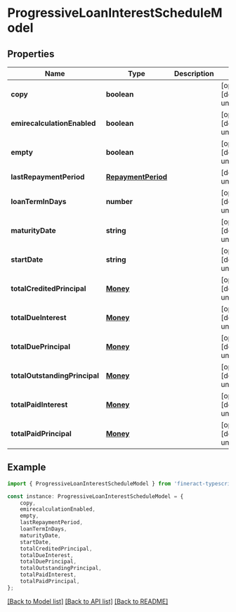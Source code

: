 # ProgressiveLoanInterestScheduleModel


## Properties

Name | Type | Description | Notes
------------ | ------------- | ------------- | -------------
**copy** | **boolean** |  | [optional] [default to undefined]
**emirecalculationEnabled** | **boolean** |  | [optional] [default to undefined]
**empty** | **boolean** |  | [optional] [default to undefined]
**lastRepaymentPeriod** | [**RepaymentPeriod**](RepaymentPeriod.md) |  | [default to undefined]
**loanTermInDays** | **number** |  | [optional] [default to undefined]
**maturityDate** | **string** |  | [optional] [default to undefined]
**startDate** | **string** |  | [optional] [default to undefined]
**totalCreditedPrincipal** | [**Money**](Money.md) |  | [optional] [default to undefined]
**totalDueInterest** | [**Money**](Money.md) |  | [optional] [default to undefined]
**totalDuePrincipal** | [**Money**](Money.md) |  | [optional] [default to undefined]
**totalOutstandingPrincipal** | [**Money**](Money.md) |  | [optional] [default to undefined]
**totalPaidInterest** | [**Money**](Money.md) |  | [optional] [default to undefined]
**totalPaidPrincipal** | [**Money**](Money.md) |  | [optional] [default to undefined]

## Example

```typescript
import { ProgressiveLoanInterestScheduleModel } from 'fineract-typescript-client';

const instance: ProgressiveLoanInterestScheduleModel = {
    copy,
    emirecalculationEnabled,
    empty,
    lastRepaymentPeriod,
    loanTermInDays,
    maturityDate,
    startDate,
    totalCreditedPrincipal,
    totalDueInterest,
    totalDuePrincipal,
    totalOutstandingPrincipal,
    totalPaidInterest,
    totalPaidPrincipal,
};
```

[[Back to Model list]](../README.md#documentation-for-models) [[Back to API list]](../README.md#documentation-for-api-endpoints) [[Back to README]](../README.md)

